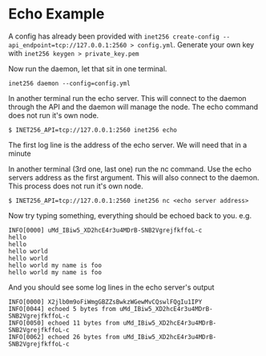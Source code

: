# Echo Example

A config has already been provided with `inet256 create-config --api_endpoint=tcp://127.0.0.1:2560 > config.yml`.
Generate your own key with `inet256 keygen > private_key.pem`

Now run the daemon, let that sit in one terminal.
```
inet256 daemon --config=config.yml
```

In another terminal run the echo server.
This will connect to the daemon through the API and the daemon will manage the node.
The echo command does not run it's own node.
```shell
$ INET256_API=tcp://127.0.0.1:2560 inet256 echo
```

The first log line is the address of the echo server. We will need that in a minute

In another terminal (3rd one, last one) run the nc command.  Use the echo servers address as the first argument.
This will also connect to the daemon.
This process does not run it's own node.

```shell
$ INET256_API=tcp://127.0.0.1:2560 inet256 nc <echo server address>
```

Now try typing something, everything should be echoed back to you.
e.g.
```
INFO[0000] uMd_IBiw5_XD2hcE4r3u4MDrB-SNB2VgrejfkffoL-c
hello
hello
hello world
hello world
hello world my name is foo
hello world my name is foo
```

And you should see some log lines in the echo server's output

```
INFO[0000] X2jlb0m9oFiWmgGBZZsBwkzWGewMvCQswlFQgIu1IPY
INFO[0044] echoed 5 bytes from uMd_IBiw5_XD2hcE4r3u4MDrB-SNB2VgrejfkffoL-c
INFO[0050] echoed 11 bytes from uMd_IBiw5_XD2hcE4r3u4MDrB-SNB2VgrejfkffoL-c
INFO[0062] echoed 26 bytes from uMd_IBiw5_XD2hcE4r3u4MDrB-SNB2VgrejfkffoL-c
```

